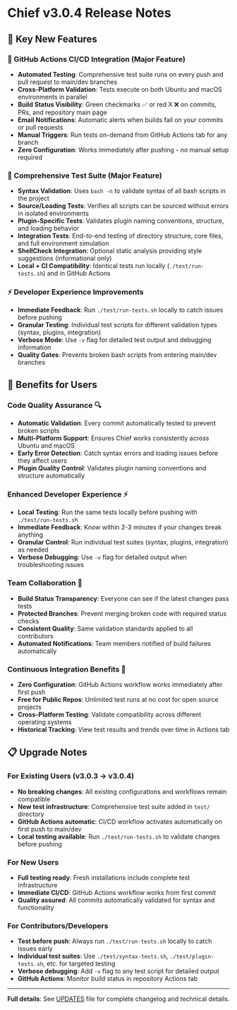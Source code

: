 # Chief v3.0.4 Release Notes

## 🚀 Key New Features

### 🔄 GitHub Actions CI/CD Integration (Major Feature)
- **Automated Testing**: Comprehensive test suite runs on every push and pull request to main/dev branches
- **Cross-Platform Validation**: Tests execute on both Ubuntu and macOS environments in parallel
- **Build Status Visibility**: Green checkmarks ✅ or red X ❌ on commits, PRs, and repository main page
- **Email Notifications**: Automatic alerts when builds fail on your commits or pull requests
- **Manual Triggers**: Run tests on-demand from GitHub Actions tab for any branch
- **Zero Configuration**: Works immediately after pushing - no manual setup required

### 🧪 Comprehensive Test Suite (Major Feature)
- **Syntax Validation**: Uses `bash -n` to validate syntax of all bash scripts in the project
- **Source/Loading Tests**: Verifies all scripts can be sourced without errors in isolated environments
- **Plugin-Specific Tests**: Validates plugin naming conventions, structure, and loading behavior
- **Integration Tests**: End-to-end testing of directory structure, core files, and full environment simulation
- **ShellCheck Integration**: Optional static analysis providing style suggestions (informational only)
- **Local + CI Compatibility**: Identical tests run locally (`./test/run-tests.sh`) and in GitHub Actions

### ⚡ Developer Experience Improvements
- **Immediate Feedback**: Run `./test/run-tests.sh` locally to catch issues before pushing
- **Granular Testing**: Individual test scripts for different validation types (syntax, plugins, integration)
- **Verbose Mode**: Use `-v` flag for detailed test output and debugging information
- **Quality Gates**: Prevents broken bash scripts from entering main/dev branches

## 🎯 Benefits for Users

### **Code Quality Assurance** 🔍
- **Automatic Validation**: Every commit automatically tested to prevent broken scripts
- **Multi-Platform Support**: Ensures Chief works consistently across Ubuntu and macOS
- **Early Error Detection**: Catch syntax errors and loading issues before they affect users
- **Plugin Quality Control**: Validates plugin naming conventions and structure automatically

### **Enhanced Developer Experience** ⚡
- **Local Testing**: Run the same tests locally before pushing with `./test/run-tests.sh`
- **Immediate Feedback**: Know within 2-3 minutes if your changes break anything
- **Granular Control**: Run individual test suites (syntax, plugins, integration) as needed
- **Verbose Debugging**: Use `-v` flag for detailed output when troubleshooting issues

### **Team Collaboration** 👥
- **Build Status Transparency**: Everyone can see if the latest changes pass tests
- **Protected Branches**: Prevent merging broken code with required status checks
- **Consistent Quality**: Same validation standards applied to all contributors
- **Automated Notifications**: Team members notified of build failures automatically

### **Continuous Integration Benefits** 🚀
- **Zero Configuration**: GitHub Actions workflow works immediately after first push
- **Free for Public Repos**: Unlimited test runs at no cost for open source projects
- **Cross-Platform Testing**: Validate compatibility across different operating systems
- **Historical Tracking**: View test results and trends over time in Actions tab

## 📋 Upgrade Notes

### For Existing Users (v3.0.3 → v3.0.4)
- **No breaking changes**: All existing configurations and workflows remain compatible
- **New test infrastructure**: Comprehensive test suite added in `test/` directory
- **GitHub Actions automatic**: CI/CD workflow activates automatically on first push to main/dev
- **Local testing available**: Run `./test/run-tests.sh` to validate changes before pushing

### For New Users
- **Full testing ready**: Fresh installations include complete test infrastructure
- **Immediate CI/CD**: GitHub Actions workflow works from first commit
- **Quality assured**: All commits automatically validated for syntax and functionality

### For Contributors/Developers
- **Test before push**: Always run `./test/run-tests.sh` locally to catch issues early
- **Individual test suites**: Use `./test/syntax-tests.sh`, `./test/plugin-tests.sh`, etc. for targeted testing
- **Verbose debugging**: Add `-v` flag to any test script for detailed output
- **GitHub Actions**: Monitor build status in repository Actions tab

---

**Full details**: See [UPDATES](UPDATES) file for complete changelog and technical details.
